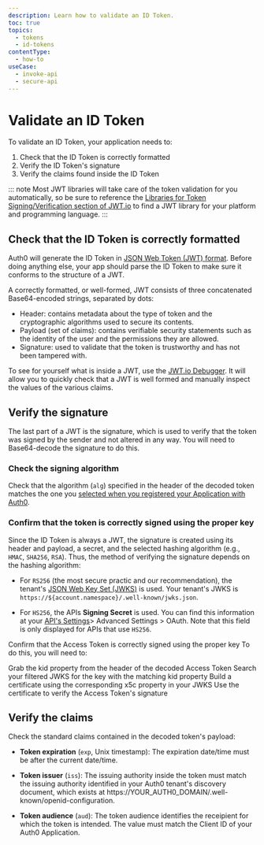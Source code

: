 ```yaml
---
description: Learn how to validate an ID Token.
toc: true
topics:
  - tokens
  - id-tokens
contentType:
  - how-to
useCase:
  - invoke-api
  - secure-api
---
```

# Validate an ID Token

To validate an ID Token, your application needs to:

1. Check that the ID Token is correctly formatted
2. Verify the ID Token's signature
3. Verify the claims found inside the ID Token

::: note
Most JWT libraries will take care of the token validation for you automatically, so be sure to reference the [Libraries for Token Signing/Verification section of JWT.io](https://jwt.io/#libraries-io) to find a JWT library for your platform and programming language.
:::


## Check that the ID Token is correctly formatted

Auth0 will generate the ID Token in [JSON Web Token (JWT) format](https://auth0.com/docs/jwt#what-is-the-json-web-token-structure-). Before doing anything else, your app should parse the ID Token to make sure it conforms to the structure of a JWT.

A correctly formatted, or well-formed, JWT consists of three concatenated Base64-encoded strings, separated by dots: 

* Header: contains metadata about the type of token and the cryptographic algorithms used to secure its contents.
* Payload (set of claims): contains verifiable security statements such as the identity of the user and the permissions they are allowed.
* Signature: used to validate that the token is trustworthy and has not been tampered with.

To see for yourself what is inside a JWT, use the [JWT.io Debugger](https://jwt.io/#debugger). It will allow you to quickly check that a JWT is well formed and manually inspect the values of the various claims.

## Verify the signature

The last part of a JWT is the signature, which is used to verify that the token was signed by the sender and not altered in any way. You will need to Base64-decode the signature to do this.

### Check the signing algorithm

Check that the algorithm (`alg`) specified in the header of the decoded token matches the one you [selected when you registered your Application with Auth0](/tokens/guides/update-signing-algorithm-application). 

### Confirm that the token is correctly signed using the proper key

Since the ID Token is always a JWT, the signature is created using its header and payload, a secret, and the selected hashing algorithm (e.g., `HMAC`, `SHA256`, `RSA`). Thus, the method of verifying the signature depends on the hashing algorithm:

- For `RS256` (the most secure practic and our recommendation), the tenant's [JSON Web Key Set (JWKS)](/jwks) is used. Your tenant's JWKS is `https://${account.namespace}/.well-known/jwks.json`.

- For `HS256`, the APIs __Signing Secret__ is used. You can find this information at your [API's Settings](${manage_url}/#/apis)> Advanced Settings > OAuth. Note that this field is only displayed for APIs that use `HS256`.









Confirm that the Access Token is correctly signed using the proper key
To do this, you will need to:

Grab the kid property from the header of the decoded Access Token
Search your filtered JWKS for the key with the matching kid property
Build a certificate using the corresponding x5c property in your JWKS
Use the certificate to verify the Access Token's signature


## Verify the claims

Check the standard claims contained in the decoded token's payload:

- **Token expiration** (`exp`, Unix timestamp): The expiration date/time must be after the current date/time.

- **Token issuer** (`iss`): The issuing authority inside the token must match the issuing authority identified in your Auth0 tenant's discovery document, which exists at https://YOUR_AUTH0_DOMAIN/.well-known/openid-configuration.

- **Token audience** (`aud`): The token audience identifies the receipient for which the token is intended. The value must match the Client ID of your Auth0 Application.
